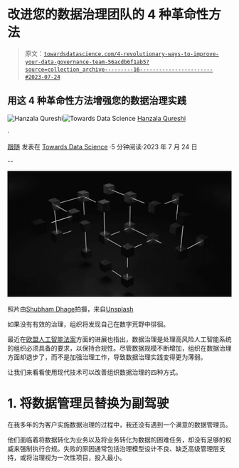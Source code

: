 # 改进您的数据治理团队的 4 种革命性方法

> 原文：[`towardsdatascience.com/4-revolutionary-ways-to-improve-your-data-governance-team-56acdb6f1ab5?source=collection_archive---------16-----------------------#2023-07-24`](https://towardsdatascience.com/4-revolutionary-ways-to-improve-your-data-governance-team-56acdb6f1ab5?source=collection_archive---------16-----------------------#2023-07-24)

## 用这 4 种革命性方法增强您的数据治理实践

[](https://hanzalaqureshi.medium.com/?source=post_page-----56acdb6f1ab5--------------------------------)![Hanzala Qureshi](https://hanzalaqureshi.medium.com/?source=post_page-----56acdb6f1ab5--------------------------------)[](https://towardsdatascience.com/?source=post_page-----56acdb6f1ab5--------------------------------)![Towards Data Science](https://towardsdatascience.com/?source=post_page-----56acdb6f1ab5--------------------------------) [Hanzala Qureshi](https://hanzalaqureshi.medium.com/?source=post_page-----56acdb6f1ab5--------------------------------)

·

[跟随](https://medium.com/m/signin?actionUrl=https%3A%2F%2Fmedium.com%2F_%2Fsubscribe%2Fuser%2F467270b83111&operation=register&redirect=https%3A%2F%2Ftowardsdatascience.com%2F4-revolutionary-ways-to-improve-your-data-governance-team-56acdb6f1ab5&user=Hanzala+Qureshi&userId=467270b83111&source=post_page-467270b83111----56acdb6f1ab5---------------------post_header-----------) 发表在 [Towards Data Science](https://towardsdatascience.com/?source=post_page-----56acdb6f1ab5--------------------------------) ·5 分钟阅读·2023 年 7 月 24 日[](https://medium.com/m/signin?actionUrl=https%3A%2F%2Fmedium.com%2F_%2Fvote%2Ftowards-data-science%2F56acdb6f1ab5&operation=register&redirect=https%3A%2F%2Ftowardsdatascience.com%2F4-revolutionary-ways-to-improve-your-data-governance-team-56acdb6f1ab5&user=Hanzala+Qureshi&userId=467270b83111&source=-----56acdb6f1ab5---------------------clap_footer-----------)

--

[](https://medium.com/m/signin?actionUrl=https%3A%2F%2Fmedium.com%2F_%2Fbookmark%2Fp%2F56acdb6f1ab5&operation=register&redirect=https%3A%2F%2Ftowardsdatascience.com%2F4-revolutionary-ways-to-improve-your-data-governance-team-56acdb6f1ab5&source=-----56acdb6f1ab5---------------------bookmark_footer-----------)![](img/54b3ebd34c2152b05dfd0a20553933c3.png)

照片由[Shubham Dhage](https://unsplash.com/@theshubhamdhage?utm_source=medium&utm_medium=referral)拍摄，来自[Unsplash](https://unsplash.com/?utm_source=medium&utm_medium=referral)

如果没有有效的治理，组织将发现自己在数字荒野中徘徊。

最近在[欧盟人工智能法案](https://artificialcorner.com/eu-ai-regulation-demystified-the-top-10-things-you-need-to-know-94502c90bde4)方面的进展也指出，数据治理是处理高风险人工智能系统的组织必须具备的要求，以保持合规性。尽管数据规模不断增加，组织在数据治理方面却退步了，而不是加强治理工作，导致数据治理实践变得更为薄弱。

让我们来看看使用现代技术可以改善组织数据治理的四种方式。

# 1\. 将数据管理员替换为副驾驶

在我多年的为客户实施数据治理的过程中，我还没有遇到一个满意的数据管理员。

他们面临着将数据转化为业务以及将业务转化为数据的困难任务，却没有足够的权威来强制执行合规。失败的原因通常包括治理模型设计不良、缺乏高级管理层支持，或将治理视为一次性项目，投入最小。
